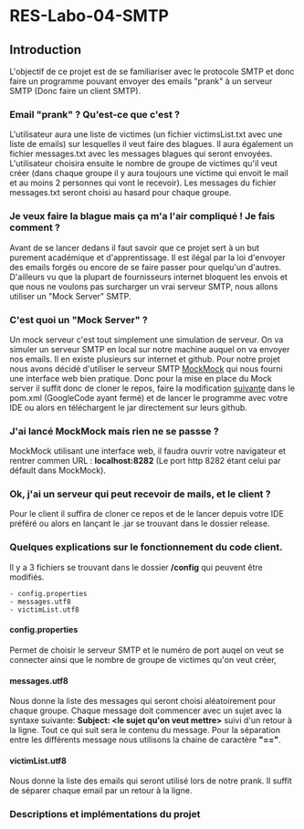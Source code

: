 # RES-Labo-04-SMTP

## Introduction

L'objectif de ce projet est de se familiariser avec le protocole SMTP et donc faire un programme pouvant envoyer des emails "prank" à un serveur SMTP (Donc faire un client SMTP).
 

### Email "prank" ? Qu'est-ce que c'est ?

L'utilisateur aura une liste de victimes (un fichier victimsList.txt avec une liste de emails) sur lesquelles il veut faire des blagues. Il aura également un fichier messages.txt avec les messages blagues qui seront envoyées.
L'utilisateur choisira ensuite le nombre de groupe de victimes qu'il veut créer (dans chaque groupe il y aura toujours une victime qui envoit le mail et au moins 2 personnes qui vont le recevoir). Les messages du fichier messages.txt seront choisi au hasard pour chaque groupe.


### Je veux faire la blague mais ça m'a l'air compliqué ! Je fais comment ?

Avant de se lancer dedans il faut savoir que ce projet sert à un but purement académique et d'apprentissage. Il est ilégal par la loi d'envoyer des emails forgés ou encore de se faire passer pour quelqu'un d'autres. D'ailleurs vu que la plupart de fournisseurs internet bloquent les envois et que nous ne voulons pas surcharger un vrai serveur SMTP, nous allons utiliser un "Mock Server" SMTP.

### C'est quoi un "Mock Server" ?

Un mock serveur c'est tout simplement une simulation de serveur. On va simuler un serveur SMTP en local sur notre machine auquel on va envoyer nos emails.
Il en existe plusieurs sur internet et github. Pour notre projet nous avons décidé d'utiliser le serveur SMTP [MockMock](https://github.com/tweakers/MockMock) qui nous fourni une interface web bien pratique.
Donc pour la mise en place du Mock server il suffit donc de cloner le repos, faire la modification [suivante](https://github.com/tweakers/MockMock/pull/8/commits/fa4bea3079d88d7d7b9a28e3b0864ba6f3d9f7ff) dans le pom.xml (GoogleCode ayant fermé) et de lancer le programme avec votre IDE ou alors en téléchargent le jar directement sur leurs github.

### J'ai lancé MockMock mais rien ne se passse ?

MockMock utilisant une interface web, il faudra ouvrir votre navigateur et rentrer commen URL : **localhost:8282** (Le port http 8282 étant celui par défault dans MockMock).


### Ok, j'ai un serveur qui peut recevoir de mails, et le client ?

Pour le client il suffira de cloner ce repos et de le lancer depuis votre IDE préféré ou alors en lançant le .jar se trouvant dans le dossier release.

### Quelques explications sur le fonctionnement du code client.
Il y a 3 fichiers se trouvant dans le dossier **/config** qui peuvent être modifiés.

    - config.properties
    - messages.utf8
    - victimList.utf8


#### config.properties

Permet de choisir le serveur SMTP et le numéro de port auqel on veut se connecter ainsi que le nombre de groupe de victimes qu'on veut créer,

#### messages.utf8

Nous donne la liste des messages qui seront choisi aléatoirement pour chaque groupe.
Chaque message doit commencer avec un sujet avec la syntaxe suivante:  **Subject: <le sujet qu'on veut mettre>** suivi d'un retour à la ligne. Tout ce qui suit sera le contenu du message.
Pour la séparation entre les différents message nous utilisons la chaine de caractère **"=="**.

#### victimList.utf8

Nous donne la liste des emails qui seront utilisé lors de notre prank. Il suffit de séparer chaque email par un retour à la ligne.





### Descriptions et implémentations du projet





